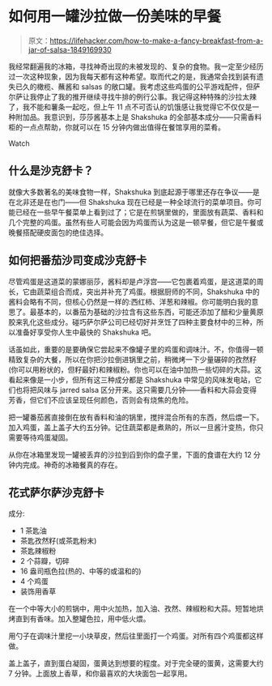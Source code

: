 # 如何用一罐沙拉做一份美味的早餐

> 原文：<https://lifehacker.com/how-to-make-a-fancy-breakfast-from-a-jar-of-salsa-1849169930>

我经常翻遍我的冰箱，寻找神奇出现的未被发现的、复杂的食物。我一定至少经历过一次这种现象，因为我每天都有这种希望。取而代之的是，我通常会找到装有遗失已久的橄榄、蘸酱和 salsas 的敞口罐。我考虑这些鸡蛋的公平游戏配件，但萨尔萨让我停止了我的推开继续寻找牛排的例行公事。我记得这种特殊的沙拉太辣了，我不能和薯条一起吃，但上午 11 点不可否认的饥饿感让我觉得它不仅仅是一种附加品。我意识到，莎莎酱基本上是 Shakshuka 的全部基本成分——只需香料柜的一点点帮助，你就可以在 15 分钟内做出值得在餐馆享用的菜肴。

Watch

## 什么是沙克舒卡？

就像大多数著名的美味食物一样，Shakshuka 到底起源于哪里还存在争议——是在北非还是在也门——但 Shakshuka 现在已经是一种全球流行的菜单项目。你可能已经在一些早午餐菜单上看到过了；它是在煎锅里做的，里面放有蔬菜、香料和几个完整的鸡蛋。虽然有些人可能会因为鸡蛋而认为这是一顿早餐，但它是午餐或晚餐搭配硬皮面包的绝佳选择。

## 如何把番茄沙司变成沙克舒卡

尽管鸡蛋是这道菜的蒙娜丽莎，酱料却是卢浮宫——它包裹着鸡蛋，是这道菜的周长，它由蔬菜组合而成，突出并补充了鸡蛋。根据厨师的不同，Shakshuka 中的酱料会略有不同，但核心仍然是一样的:西红柿、洋葱和辣椒。你可能明白我的意思了。最基本的，以番茄为基础的沙拉含有这些东西，可能还添加了醋和少量黄原胶来乳化这些成分。碰巧萨尔萨公司已经切好并烹饪了四种主要食材中的三种，所以准备好享受你人生中最快的 Shakshuka 吧。

话虽如此，重要的是要确保它尝起来不像罐子里的鸡蛋和调味汁。不，你值得一顿精致复杂的大餐，所以在你把沙拉倒进锅里之前，稍微烤一下少量碾碎的孜然籽(你可以用粉状的，但籽最好)和辣椒粉。你也可以在油中加热一些切碎的大蒜。这看起来像是一小步，但所有这三种成分都是 Shakshuka 中常见的风味发电站，它们也将把风味与 jarred salsa 区分开来。这只需要几分钟——香料和大蒜会变得芳香，但它们不应该呈现任何颜色，否则会有烧焦的危险。

把一罐番茄酱直接倒在放有香料和油的锅里，搅拌混合所有的东西，然后煨一下。加入鸡蛋，盖上盖子大约五分钟。记住蔬菜都是煮熟的，所以一旦酱汁变热，你只需要等待鸡蛋凝固。

从你在冰箱里发现一罐被丢弃的沙拉到舀到你的盘子里，下面的食谱在大约 12 分钟内完成。神奇的冰箱餐真的存在。

## 花式萨尔萨沙克舒卡

成分:

*   1 茶匙油
*   茶匙孜然籽(或茶匙粉末)
*   茶匙辣椒粉
*   2 个蒜瓣，切碎
*   16 盎司瓶色拉(热的、中等的或温和的)
*   4 个鸡蛋
*   装饰用香草

在一个中等大小的煎锅中，用中火加热，加入油、孜然、辣椒粉和大蒜。短暂地烘烤直到有香味。加入整罐色拉，用中低火煨。

用勺子在调味汁里挖一小块草皮，然后往里面打一个鸡蛋。对所有四个鸡蛋都这样做。

盖上盖子，直到蛋白凝固，蛋黄达到想要的程度。对于完全硬的蛋黄，这需要大约 7 分钟。上面放上香草，和你最喜欢的大块面包一起享用。